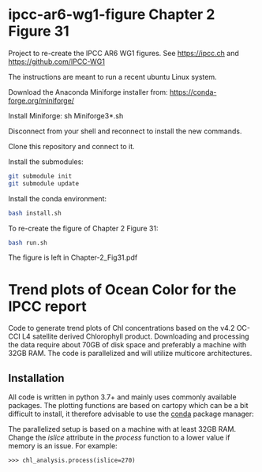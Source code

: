 # ipcc-ar6-wg1-figure Chapter 2 Figure 31



Project to re-create the IPCC AR6 WG1 figures. See https://ipcc.ch and https://github.com/IPCC-WG1

The instructions are meant to run a recent ubuntu Linux system.

Download the Anaconda Miniforge installer from:
https://conda-forge.org/miniforge/

Install Miniforge:
sh Miniforge3*.sh

Disconnect from your shell and reconnect to install the new commands.

Clone this repository and connect to it.

Install the submodules:
```sh
git submodule init
git submodule update
```

Install the conda environment:

```sh
bash install.sh
```

To re-create the figure of Chapter 2 Figure 31:

```sh
bash run.sh
```

The figure is left in Chapter-2_Fig31.pdf


# Trend plots of Ocean Color for the IPCC report
Code to generate trend plots of Chl concentrations based on the v4.2 OC-CCI L4 satellite derived Chlorophyll product. Downloading and processing the data require about 70GB of disk space and preferably a machine with 32GB RAM. The code is parallelized and will utilize multicore architectures. 

## Installation
All code is written in python 3.7+ and mainly uses commonly available packages. The plotting functions are based on cartopy which can be a bit difficult to install, it therefore advisable to use the [conda](https://docs.conda.io/en/latest/miniconda.html) package manager:

The parallelized setup is based on a machine with at least 32GB RAM. Change the *islice* attribute in the *process* function to a lower value if memory is an issue. For example:

```
>>> chl_analysis.process(islice=270)
```

